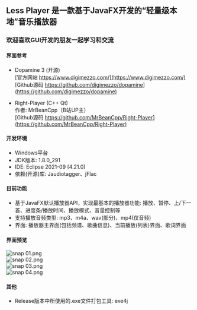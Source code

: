 ## Less Player 是一款基于JavaFX开发的“轻量级本地”音乐播放器
### 欢迎喜欢GUI开发的朋友一起学习和交流

#### 界面参考
* Dopamine 3 (开源)  
   [官方网站 https://www.digimezzo.com/](https://www.digimezzo.com/)  
   [Github源码 https://github.com/digimezzo/dopamine](https://github.com/digimezzo/dopamine)  
   
* Right-Player (C++ Qt)  
   作者: MrBeanCpp（B站UP主）  
   [Github源码 https://github.com/MrBeanCpp/Right-Player](https://github.com/MrBeanCpp/Right-Player)

#### 开发环境
* Windows平台
* JDK版本: 1.8.0_291
* IDE: Eclipse 2021-09 (4.21.0)
* 依赖(开源)库: Jaudiotagger、jFlac

#### 目前功能
* 基于JavaFX默认播放器API，实现最基本的播放器功能: 播放、暂停、上/下一首、进度条/播放时间、播放模式、音量控制等
* 支持播放音频类型: mp3、m4a、wav(部分)、mp4(仅音频)
* 界面: 播放器主界面(包括频谱、歌曲信息)、当前播放(列表)界面、歌词界面

#### 界面预览  
![snap 01.png](https://github.com/GeekLee2012/Less-Player/blob/main/snapshot/snap%2001.png)  
![snap 02.png](https://github.com/GeekLee2012/Less-Player/blob/main/snapshot/snap%2002.png)   
![snap 03.png](https://github.com/GeekLee2012/Less-Player/blob/main/snapshot/snap%2003.png)  
![snap 04.png](https://github.com/GeekLee2012/Less-Player/blob/main/snapshot/snap%2004.png)  

#### 其他
* Release版本中所使用的.exe文件打包工具: exe4j

